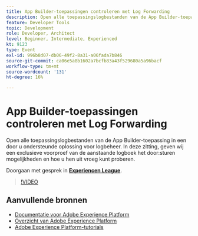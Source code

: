 ```yaml
---
title: App Builder-toepassingen controleren met Log Forwarding
description: Open alle toepassingslogbestanden van de App Builder-toepassing in een door u ondersteunde oplossing voor logbeheer. In deze zitting, geven wij een exclusieve voorproef van de aanstaande logboek het door:sturen mogelijkheden en hoe u hen uit vroeg kunt proberen.
feature: Developer Tools
topic: Development
role: Developer, Architect
level: Beginner, Intermediate, Experienced
kt: 9123
type: Event
exl-id: 996b8d07-db06-49f2-8a31-a06fada7b846
source-git-commit: ca06e5a8b1602a7bcfb83a43f529680a5a96bacf
workflow-type: tm+mt
source-wordcount: '131'
ht-degree: 16%

---
```


# App Builder-toepassingen controleren met Log Forwarding

Open alle toepassingslogbestanden van de App Builder-toepassing in een door u ondersteunde oplossing voor logbeheer. In deze zitting, geven wij een exclusieve voorproef van de aanstaande logboek het door:sturen mogelijkheden en hoe u hen uit vroeg kunt proberen.

Doorgaan met gesprek in **[Experiencen League](https://adobe.ly/3zXM3rp)**.

>[!VIDEO](https://video.tv.adobe.com/v/337568/?quality=12&learn=on&hidetitle=true)

## Aanvullende bronnen

- [Documentatie voor Adobe Experience Platform](https://experienceleague.adobe.com/docs/experience-platform.html)
- [Overzicht van Adobe Experience Platform](https://experienceleague.adobe.com/docs/experience-platform/landing/home.html)
- [Adobe Experience Platform-tutorials](https://experienceleague.adobe.com/docs/platform-learn/tutorials/overview.html?lang=nl)
